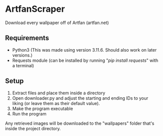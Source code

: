# ArtfanScraper
Download every wallpaper off of Artfan (artfan.net)


## Requirements
- Python3 (This was made using version 3.11.6. Should also work on later versions.)
- Requests module (can be installed by running "_pip install requests_" with a terminal)


## Setup

1. Extract files and place them inside a directory
2. Open downloader.py and adjust the starting and ending IDs to your liking (or leave them as their default value).
4. Make the program executable
5. Run the program

Any retrieved images will be downloaded to the "wallpapers" folder that's inside the project directory.
